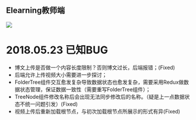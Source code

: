 Elearning教师端
------
![](https://travis-ci.org/ZhihaoJian/eLearning-teacher.svg?branch=dev)

# 2018.05.23 已知BUG

* 博文上传是否做一个内容长度限制？否则博文过长，后端报错；(Fixed)
* 后端允许上传视频大小需要进一步探讨；
* FolderTree组件交互愈发复杂导致数据状态也愈发复杂，需要采用Redux做数据状态管理，保证数据一致性（需要重写FolderTree组件）；
* TreeNode组件修改名称后会出现无法同步修改后的名称。（疑是上一点数据状态不统一问题引发）(Fixed)
* 视频上传后重新加载根节点，与初次加载根节点所展示的形式有异(Fixed)

